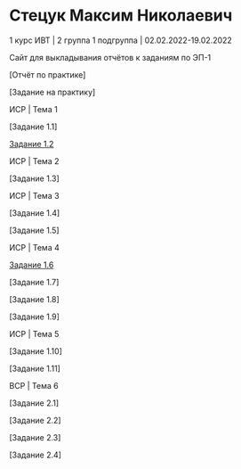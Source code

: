 # Стецук Максим Николаевич

1 курс ИВТ | 2 группа 1 подгруппа | 02.02.2022-19.02.2022

Сайт для выкладывания отчётов к заданиям по ЭП-1

  [Отчёт по практике]

  [Задание на практику]

ИСР | Тема 1

  [Задание 1.1]

  [Задание 1.2](https://github.com/XtulenchikX/XtulenchikX.github.io/blob/98ac1699c17bf018e4ba8b7e4a92a9c6913c12d2/%D0%A1%D1%82%D0%B5%D1%86%D1%83%D0%BA%202%D0%B3%D1%80.1%D0%BF.%D0%B3%D1%80.%20%D0%97%D0%B0%D0%B4%D0%B0%D0%BD%D0%B8%D0%B5%20%D0%98%D0%A1%D0%A0%201.2.png)

ИСР | Тема 2

  [Задание 1.3]

ИСР | Тема 3

  [Задание 1.4]

  [Задание 1.5]

ИСР | Тема 4

  [Задание 1.6](https://github.com/XtulenchikX/XtulenchikX.github.io/blob/main/%D0%A1%D1%82%D0%B5%D1%86%D1%83%D0%BA%202%D0%B3%D1%80.1%D0%BF.%D0%B3%D1%80.%20%D0%97%D0%B0%D0%B4%D0%B0%D0%BD%D0%B8%D0%B5%20%D0%98%D0%A1%D0%A0%201.6.pdf)

  [Задание 1.7]

  [Задание 1.8]

  [Задание 1.9]

ИСР | Тема 5

  [Задание 1.10]

  [Задание 1.11]

ВСР | Тема 6

  [Задание 2.1]

  [Задание 2.2]

  [Задание 2.3]

  [Задание 2.4]
